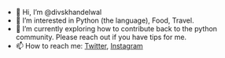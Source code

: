 - 👋 Hi, I’m @divskhandelwal
- 👀 I’m interested in Python (the language), Food, Travel. 
- 🌱 I’m currently exploring how to contribute back to the python community. Please reach out if you have tips for me.
- 📫 How to reach me: [Twitter](https://twitter.com/djkhandelwal), [Instagram](https://www.instagram.com/yetanotherfoodlover/)

<!---
divskhandelwal/divskhandelwal is a ✨ special ✨ repository because its `README.md` (this file) appears on your GitHub profile.
You can click the Preview link to take a look at your changes.
--->
